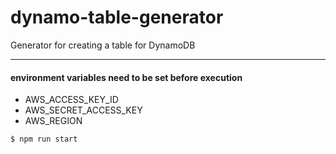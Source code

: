 # dynamo-table-generator

Generator for creating a table for DynamoDB

<hr/>

#### environment variables need to be set before execution
- AWS_ACCESS_KEY_ID
- AWS_SECRET_ACCESS_KEY
- AWS_REGION

```
$ npm run start
```